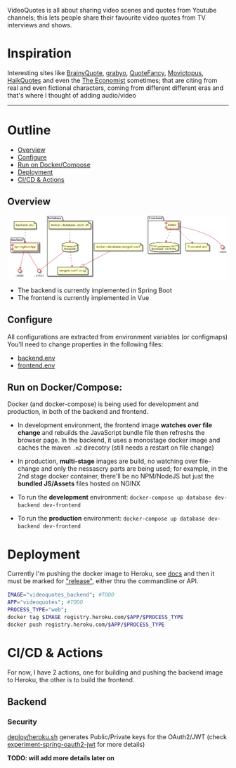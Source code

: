 VideoQuotes is all about sharing video scenes and quotes from Youtube channels; this lets people share their favourite video quotes from TV interviews and shows.

# Inspiration

Interesting sites like [BrainyQuote](http://www.brainyquote.com), [grabyo](http://about.grabyo.com), [QuoteFancy](https://quotefancy.com), [Movictopus](https://facebook.com/Mvctopus), [HaikQuotes](https://facebook.com/HaikQuotes) and even the [The Economist](https://www.economist.com) sometimes; that are citing from real and even fictional characters, coming from different different eras and that's where I thought of adding audio/video

------------------------

# Outline

+ [Overview](#Overview)
+ [Configure](#Configure)
+ [Run on Docker/Compose](#Run)
+ [Deployment](#Deployment)
+ [CI/CD & Actions](#Deployment)

## Overview

[![readme/readme.png](readme/readme.png)](readme/readme.puml)

+ The backend is currently implemented in Spring Boot
+ The frontend is currently implemented in Vue


## Configure

All configurations are extracted from environment variables (or configmaps)
You'll need to change properties in the following files:

+ [backend.env](backend-template.env)
+ [frontend.env](client/frontend-template.env)

## Run on Docker/Compose:

Docker (and docker-compose) is being used for development and production, in both of the backend and frontend.

+ In development environment, the frontend image **watches over file change** and rebuilds the JavaScript bundle file then refreshs the browser page.
In the backend, it uses a monostage docker image and caches the maven `.m2` direcotry (still needs a restart on file change)

+ In production, **multi-stage** images are build, no watching over file-change and only the nessascry parts are being used; for example, in the 2nd stage docker container, there'll be no NPM/NodeJS but just the **bundled JS/Assets** files hosted on NGINX

+ To run the **development** environment:
`docker-compose up database dev-backend dev-frontend`

+ To run the **production** environment:
`docker-compose up database dev-backend dev-frontend`

# Deployment

Currently I'm pushing the docker image to Heroku, see [docs](https://devcenter.heroku.com/articles/container-registry-and-runtime#pushing-an-existing-image) and then it must be marked for ["release"](https://devcenter.heroku.com/articles/container-registry-and-runtime#releasing-an-image), either thru the commandline or API.

```bash
IMAGE="videoquotes_backend"; #TODO
APP="videoquotes"; #TODO
PROCESS_TYPE="web";
docker tag $IMAGE registry.heroku.com/$APP/$PROCESS_TYPE
docker push registry.heroku.com/$APP/$PROCESS_TYPE
```

# CI/CD & Actions

For now, I have 2 actions, one for building and pushing the backend image to Heroku, the other is to build the frontend.

## Backend

### Security

[deploy/heroku.sh](https://github.com/yoga1290/VideoQuotes/blob/master/ci/deploy/heroku.sh) generates Public/Private keys for the OAuth2/JWT  (check [experiment-spring-oauth2-jwt](https://github.com/yoga1290/experiment-spring-oauth2-jwt) for more details)

**TODO: will add more details later on**
